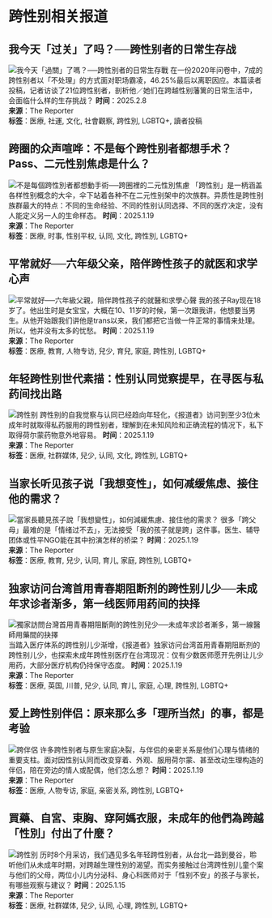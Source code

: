 # 跨性别相关报道

## 我今天「过关」了吗？──跨性别者的日常生存战
![我今天「過關」了嗎？──跨性別者的日常生存戰](https://www.twreporter.org/images/20250203110742-858265921646eed7a79cb154c807ccc1-mobile.jpg)
在一份2020年问卷中，7成的跨性别者以「不处理」的方式面对职场霸凌，46.25%最后以离职因应。本篇读者投稿，记者访谈了21位跨性别者，剖析他／她们在跨越性别藩篱的日常生活中，会面临什么样的生存挑战？
**时间**：2025.2.8  
**来源**：The Reporter  
**标签**：医療, 社運, 文化, 社會觀察, 跨性別, LGBTQ+, 讀者投稿

## 跨圈的众声喧哗：不是每个跨性别者都想手术？Pass、二元性别焦虑是什么？
![不是每個跨性別者都想動手術──跨圈裡的二元性別焦慮](https://www.twreporter.org/images/20250116110303-5e400d8cb14f7edf1bcfd62a7c18b98f-mobile.jpg)
「跨性别」是一柄涵盖各样性别概念的大伞，伞下站着各种不在二元性别架中的次族群。异质性是跨性别族群最大的特点：不同的生命经验、不同的性别认同选择、不同的医疗决定，没有人能定义另一人的生命样态。
**时间**：2025.1.19  
**来源**：The Reporter  
**标签**：医療, 时事, 性别平权, 认同, 文化, 跨性別, LGBTQ+

## 平常就好──六年级父亲，陪伴跨性孩子的就医和求学心声
![平常就好──六年級父親，陪伴跨性孩子的就醫和求學心聲](https://www.twreporter.org/images/20250115111112-25f0c038ac088771fed5293faeed0b79-mobile.jpg)
我的孩子Ray现在18岁了。他出生时是女宝宝，大概在10、11岁的时候，第一次跟我讲，他想要当男生。从他开始跟我们讲他是trans以来，我们都把它当做一件正常的事情来处理。所以，他并没有太多的忧愁。
**时间**：2025.1.19  
**来源**：The Reporter  
**标签**：医療, 教育, 人物专访, 兒少, 育兒, 家庭, 跨性別, LGBTQ+

## 年轻跨性别世代素描：性别认同觉察提早，在寻医与私药间找出路
![跨性别](https://www.twreporter.org/images/20250118103239-61a86e650ed09df98fe4499a21c254ce-mobile.jpg)
跨性别的自我觉察与认同已经趋向年轻化，《报道者》访问到至少3位未成年时就取得私药服用的跨性别者，理解到在未知风险和正确流程的情况下，私下取得荷尔蒙药物意外地容易。
**时间**：2025.1.19  
**来源**：The Reporter  
**标签**：医療, 社群媒体, 兒少, 认同, 文化, 跨性別, LGBTQ+

## 当家长听见孩子说「我想变性」，如何减缓焦虑、接住他的需求？
![當家長聽見孩子說「我想變性」，如何減緩焦慮、接住他的需求？](https://www.twreporter.org/images/20250116113719-874d26794da9cd5565e4fbdd94dac600-mobile.jpg)
很多「跨父母」最难的是「情绪过不去」，无法接受「我的孩子就是跨」这件事。医生、辅导团体或性平NGO能在其中扮演怎样的桥梁？
**时间**：2025.1.19  
**来源**：The Reporter  
**标签**：医療, 教育, 兒少, 认同, 育儿, 家庭, 跨性別, LGBTQ+

## 独家访问台湾首用青春期阻断剂的跨性别儿少──未成年求诊者渐多，第一线医师用药间的抉择
![獨家訪問台灣首用青春期阻斷劑的跨性別兒少──未成年求診者漸多，第一線醫師用藥間的抉擇](https://www.twreporter.org/images/20250117155650-f17d9a307947c6bc4d1f22d1219252c7-mobile.jpg)
当踏入医疗体系的跨性别儿少渐增，《报道者》独家访问台湾首用青春期阻断剂的跨性别儿少，也探索未成年跨性别医疗在台湾现况：仅有少数医师愿开先例让儿少用药，大部分医疗机构仍持保守态度。
**时间**：2025.1.19  
**来源**：The Reporter  
**标签**：医療, 英国, 川普, 兒少, 认同, 育儿, 家庭, 心理, 跨性別, LGBTQ+

## 爱上跨性别伴侣：原来那么多「理所当然」的事，都是考验
![跨伴侶](https://www.twreporter.org/images/20250116214746-45f08b5c3b26d1044fe662dffe015a9e-mobile.jpg)
许多跨性别者与原生家庭决裂，与伴侣的亲密关系是他们心理与情绪的重要支柱。面对因性别认同而改变穿着、外观、服用荷尔蒙、甚至改动生理构造的伴侣，陪在旁边的情人或配偶，他们怎么想？
**时间**：2025.1.19  
**来源**：The Reporter  
**标签**：医療, 人物专访, 家庭, 亲密关系, 跨性別, LGBTQ+

## 買藥、自宮、束胸、穿阿媽衣服，未成年的他們為跨越「性別」付出了什麼？
![跨性別](https://www.twreporter.org/images/20250121110658-d8ae8be9dab75178925f0037f5e195f3-mobile.jpg)
历时8个月采访，我们遇见多名年轻跨性别者，从台北一路到曼谷，聆听他们从未成年时期，对跨越生理性别的渴望。而实务接触过台湾跨性别儿童个案与他们的父母，两位小儿内分泌科、身心科医师对于「性别不安」的孩子与家长，有哪些观察与建议？
**时间**：2025.1.15  
**来源**：The Reporter  
**标签**：医療, 社群媒体, 兒少, 认同, 心理, 跨性別, LGBTQ+